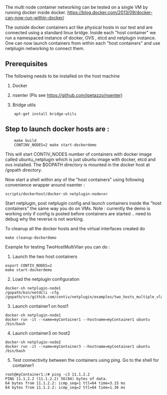 The multi node container networking can be tested on a single VM by running docker inside docker. 
https://blog.docker.com/2013/09/docker-can-now-run-within-docker/

The outside docker containers act like physical hosts in our test and are connected using a standard linux bridge. Inside each "host container" we run a namespaced instance of docker, OVS , etcd and netplugin instance. One can now launch containers from within each "host containers" and use netplugin networking to connect them. 

Prerequisites
-------------
The following needs to be installed on the host machine

1. Docker

2. nsenter  (Pls see https://github.com/jpetazzo/nsenter)

3. Bridge utils
```
	apt-get install bridge-utils
````

Step to launch docker hosts are : 
--------------------------------
```
	make build
	CONTINV_NODES=2 make start-dockerdemo
```

This will start CONTIV_NODES number of containers with docker image called ubuntu_netplugin which is just ubuntu image with docker, etcd and ovs installed. The $GOPATH directory is mounted in the docker host at /gopath directory.

Now start a shell within any of the "host containers" using following convenience wrapper around nsenter : 
```
scripts/dockerhost/docker-sh netplugin-node<x>
```

Start netplugin, post netplugin config and launch containers inside the "host containers" the same way you do on VMs. 
Note : currently the demo is working only if config is posted before containers are started .. need to debug why the reverse is not working. 

To cleanup all the docker hosts and the virtual interfaces created do 
  ```
  make cleanup-dockerdemo
  ```
  
Example for testing TwoHostMultiVlan you can do : 

1. Launch the two host containers

  ```
  export CONTIV_NODES=2
  make start-dockerdemo
  ```

2. Load the netplugin configuration
  ```
  docker-sh netplugin-node1
  /gopath/bin/netdcli -cfg /gopath/src/githib.com/contiv/netplugin/examples/two_hosts_multiple_vlans_nets.json
  ```
  
3. Launch container1 on host1
  
  ```
  docker-sh netplugin-node1
  docker run -it --name=myContainer1 --hostname=myContainer1 ubuntu /bin/bash
  ```
  
4. Launch container3 on host2

  ```
  docker-sh netplugin-node2
  docker run -it --name=myContainer3 --hostname=myContainer1 ubuntu /bin/bash
  ```

5. Test connectivity between the containers using ping. Go to the shell for container1
  ```
  root@myContainer1:/# ping -c3 11.1.2.2
PING 11.1.2.2 (11.1.2.2) 56(84) bytes of data.
64 bytes from 11.1.2.2: icmp_seq=1 ttl=64 time=3.15 ms
64 bytes from 11.1.2.2: icmp_seq=2 ttl=64 time=1.36 ms
  ```

